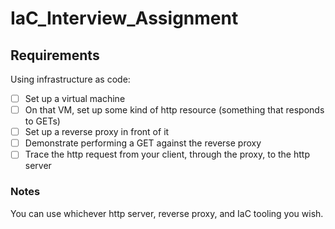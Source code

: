 # IaC_Interview_Assignment

## Requirements
Using infrastructure as code:
- [ ] Set up a virtual machine
- [ ] On that VM, set up some kind of http resource (something that responds to GETs)
- [ ] Set up a reverse proxy in front of it
- [ ] Demonstrate performing a GET against the reverse proxy
- [ ] Trace the http request from your client, through the proxy, to the http server
      
### Notes
You can use whichever http server, reverse proxy, and IaC tooling you wish.
